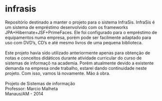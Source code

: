 infrasis
========

Repositório destinado a manter o projeto para o sistema InfraSis.
InfraSis é um sistema de empréstimo desenvolvido com os frameworks JPA+Hibernate+JSF+PrimeFaces. Ele foi configurado para o empréstimo de equipamentos numa empresa, porém pode ser facilmente adaptado para uso com DVD’s, CD’s e até mesmo livros de uma pequena biblioteca.
<br>
<br>
Este projeto havia sido utilizado anteriormente apenas para obtenção de notas e conceitos didáticos durante atividade curricular do curso de sistemas de informaçõ na academia. Porém atualmente devido a existente demanda na empresa onde trabalho, estarei dando continuidade neste projeto. Com isso, vamos lá novamente. Mão á obra.
<br>
<br>
Projeto de Sistemas de informação<br>
Professor: Marcio Malheta<br>
Manaus/AM - 2014
